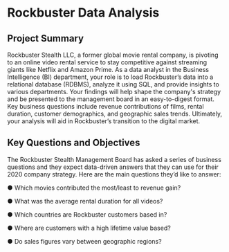# Rockbuster Data Analysis
## Project Summary
Rockbuster Stealth LLC, a former global movie rental company, is pivoting to an online video rental service to stay competitive against streaming giants like Netflix and Amazon Prime. As a data analyst in the Business Intelligence (BI) department, your role is to load Rockbuster’s data into a relational database (RDBMS), analyze it using SQL, and provide insights to various departments. Your findings will help shape the company's strategy and be presented to the management board in an easy-to-digest format. Key business questions include revenue contributions of films, rental duration, customer demographics, and geographic sales trends. Ultimately, your analysis will aid in Rockbuster’s transition to the digital market.

## Key Questions and Objectives
The Rockbuster Stealth Management Board has asked a series of business questions and
they expect data-driven answers that they can use for their 2020 company strategy. Here are
the main questions they’d like to answer:

● Which movies contributed the most/least to revenue gain?

● What was the average rental duration for all videos?

● Which countries are Rockbuster customers based in?

● Where are customers with a high lifetime value based?

● Do sales figures vary between geographic regions?
